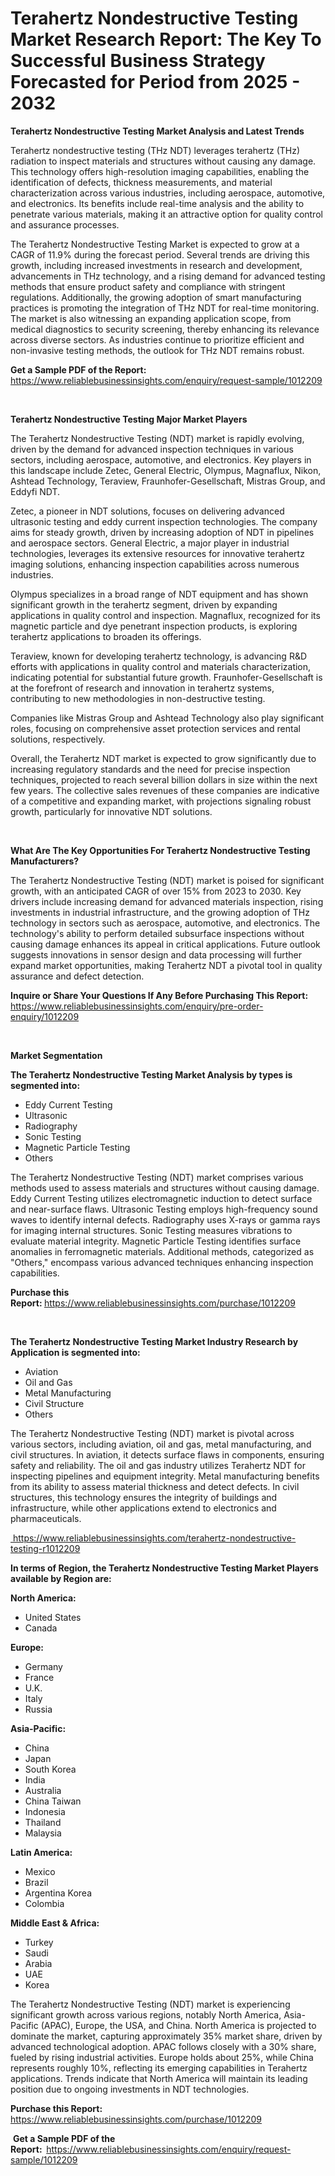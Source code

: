 <p><h1>Terahertz Nondestructive Testing Market Research Report: The Key To Successful Business Strategy Forecasted for Period from 2025 - 2032</h1></p><p><strong>Terahertz Nondestructive Testing Market Analysis and Latest Trends</strong></p>
<p><p>Terahertz nondestructive testing (THz NDT) leverages terahertz (THz) radiation to inspect materials and structures without causing any damage. This technology offers high-resolution imaging capabilities, enabling the identification of defects, thickness measurements, and material characterization across various industries, including aerospace, automotive, and electronics. Its benefits include real-time analysis and the ability to penetrate various materials, making it an attractive option for quality control and assurance processes.</p><p>The Terahertz Nondestructive Testing Market is expected to grow at a CAGR of 11.9% during the forecast period. Several trends are driving this growth, including increased investments in research and development, advancements in THz technology, and a rising demand for advanced testing methods that ensure product safety and compliance with stringent regulations. Additionally, the growing adoption of smart manufacturing practices is promoting the integration of THz NDT for real-time monitoring. The market is also witnessing an expanding application scope, from medical diagnostics to security screening, thereby enhancing its relevance across diverse sectors. As industries continue to prioritize efficient and non-invasive testing methods, the outlook for THz NDT remains robust.</p></p>
<p><strong>Get a Sample PDF of the Report:&nbsp;</strong> <a href="https://www.reliablebusinessinsights.com/enquiry/request-sample/1012209?utm_campaign=97&utm_medium=2&utm_source=Github&utm_content=ia&utm_term=19042025&utm_id=terahertz-nondestructive-testing">https://www.reliablebusinessinsights.com/enquiry/request-sample/1012209</a></p>
<p>&nbsp;</p>
<p><strong>Terahertz Nondestructive Testing Major Market Players</strong></p>
<p><p>The Terahertz Nondestructive Testing (NDT) market is rapidly evolving, driven by the demand for advanced inspection techniques in various sectors, including aerospace, automotive, and electronics. Key players in this landscape include Zetec, General Electric, Olympus, Magnaflux, Nikon, Ashtead Technology, Teraview, Fraunhofer-Gesellschaft, Mistras Group, and Eddyfi NDT.</p><p>Zetec, a pioneer in NDT solutions, focuses on delivering advanced ultrasonic testing and eddy current inspection technologies. The company aims for steady growth, driven by increasing adoption of NDT in pipelines and aerospace sectors. General Electric, a major player in industrial technologies, leverages its extensive resources for innovative terahertz imaging solutions, enhancing inspection capabilities across numerous industries.</p><p>Olympus specializes in a broad range of NDT equipment and has shown significant growth in the terahertz segment, driven by expanding applications in quality control and inspection. Magnaflux, recognized for its magnetic particle and dye penetrant inspection products, is exploring terahertz applications to broaden its offerings.</p><p>Teraview, known for developing terahertz technology, is advancing R&D efforts with applications in quality control and materials characterization, indicating potential for substantial future growth. Fraunhofer-Gesellschaft is at the forefront of research and innovation in terahertz systems, contributing to new methodologies in non-destructive testing.</p><p>Companies like Mistras Group and Ashtead Technology also play significant roles, focusing on comprehensive asset protection services and rental solutions, respectively.</p><p>Overall, the Terahertz NDT market is expected to grow significantly due to increasing regulatory standards and the need for precise inspection techniques, projected to reach several billion dollars in size within the next few years. The collective sales revenues of these companies are indicative of a competitive and expanding market, with projections signaling robust growth, particularly for innovative NDT solutions.</p></p>
<p>&nbsp;</p>
<p><strong>What Are The Key Opportunities For Terahertz Nondestructive Testing Manufacturers?</strong></p>
<p><p>The Terahertz Nondestructive Testing (NDT) market is poised for significant growth, with an anticipated CAGR of over 15% from 2023 to 2030. Key drivers include increasing demand for advanced materials inspection, rising investments in industrial infrastructure, and the growing adoption of THz technology in sectors such as aerospace, automotive, and electronics. The technology's ability to perform detailed subsurface inspections without causing damage enhances its appeal in critical applications. Future outlook suggests innovations in sensor design and data processing will further expand market opportunities, making Terahertz NDT a pivotal tool in quality assurance and defect detection.</p></p>
<p><strong>Inquire or Share Your Questions If Any Before Purchasing This Report:</strong> <a href="https://www.reliablebusinessinsights.com/enquiry/pre-order-enquiry/1012209?utm_campaign=97&utm_medium=2&utm_source=Github&utm_content=ia&utm_term=19042025&utm_id=terahertz-nondestructive-testing">https://www.reliablebusinessinsights.com/enquiry/pre-order-enquiry/1012209</a></p>
<p>&nbsp;</p>
<p><strong>Market Segmentation</strong></p>
<p><strong>The Terahertz Nondestructive Testing Market Analysis by types is segmented into:</strong></p>
<p><ul><li>Eddy Current Testing</li><li>Ultrasonic</li><li>Radiography</li><li>Sonic Testing</li><li>Magnetic Particle Testing</li><li>Others</li></ul></p>
<p><p>The Terahertz Nondestructive Testing (NDT) market comprises various methods used to assess materials and structures without causing damage. Eddy Current Testing utilizes electromagnetic induction to detect surface and near-surface flaws. Ultrasonic Testing employs high-frequency sound waves to identify internal defects. Radiography uses X-rays or gamma rays for imaging internal structures. Sonic Testing measures vibrations to evaluate material integrity. Magnetic Particle Testing identifies surface anomalies in ferromagnetic materials. Additional methods, categorized as "Others," encompass various advanced techniques enhancing inspection capabilities.</p></p>
<p><strong>Purchase this Report:&nbsp;</strong><a href="https://www.reliablebusinessinsights.com/purchase/1012209?utm_campaign=97&utm_medium=2&utm_source=Github&utm_content=ia&utm_term=19042025&utm_id=terahertz-nondestructive-testing">https://www.reliablebusinessinsights.com/purchase/1012209</a></p>
<p>&nbsp;</p>
<p><strong>The Terahertz Nondestructive Testing Market Industry Research by Application is segmented into:</strong></p>
<p><ul><li>Aviation</li><li>Oil and Gas</li><li>Metal Manufacturing</li><li>Civil Structure</li><li>Others</li></ul></p>
<p><p>The Terahertz Nondestructive Testing (NDT) market is pivotal across various sectors, including aviation, oil and gas, metal manufacturing, and civil structures. In aviation, it detects surface flaws in components, ensuring safety and reliability. The oil and gas industry utilizes Terahertz NDT for inspecting pipelines and equipment integrity. Metal manufacturing benefits from its ability to assess material thickness and detect defects. In civil structures, this technology ensures the integrity of buildings and infrastructure, while other applications extend to electronics and pharmaceuticals.</p></p>
<p><a href="https://www.reliablebusinessinsights.com/terahertz-nondestructive-testing-r1012209?utm_campaign=97&utm_medium=2&utm_source=Github&utm_content=ia&utm_term=19042025&utm_id=terahertz-nondestructive-testing">&nbsp;https://www.reliablebusinessinsights.com/terahertz-nondestructive-testing-r1012209</a></p>
<p><strong>In terms of Region, the Terahertz Nondestructive Testing Market Players available by Region are:</strong></p>
<p>
    <p> <strong> North America: </strong>
        <ul>
            <li>United States</li>
            <li>Canada</li>
        </ul>
        </p> 
    <p> <strong> Europe: </strong>
        <ul>
            <li>Germany</li>
            <li>France</li>
            <li>U.K.</li>
            <li>Italy</li>
            <li>Russia</li>
        </ul>
        </p> 
    <p> <strong> Asia-Pacific: </strong>
        <ul>
            <li>China</li>
            <li>Japan</li>
            <li>South Korea</li>
            <li>India</li>
            <li>Australia</li>
            <li>China Taiwan</li>
            <li>Indonesia</li>
            <li>Thailand</li>
            <li>Malaysia</li>
        </ul>
        </p> 
    <p> <strong> Latin America: </strong>
        <ul>
            <li>Mexico</li>
            <li>Brazil</li>
            <li>Argentina Korea</li>
            <li>Colombia</li>
        </ul>
        </p> 
    <p> <strong> Middle East & Africa: </strong>
        <ul>
            <li>Turkey</li>
            <li>Saudi</li>
            <li>Arabia</li>
            <li>UAE</li>
            <li>Korea</li>
        </ul>
    </p>
    </p>
<p><p>The Terahertz Nondestructive Testing (NDT) market is experiencing significant growth across various regions, notably North America, Asia-Pacific (APAC), Europe, the USA, and China. North America is projected to dominate the market, capturing approximately 35% market share, driven by advanced technological adoption. APAC follows closely with a 30% share, fueled by rising industrial activities. Europe holds about 25%, while China represents roughly 10%, reflecting its emerging capabilities in Terahertz applications. Trends indicate that North America will maintain its leading position due to ongoing investments in NDT technologies.</p></p>
<p><strong>Purchase this Report: </strong><a href="https://www.reliablebusinessinsights.com/purchase/1012209?utm_campaign=97&utm_medium=2&utm_source=Github&utm_content=ia&utm_term=19042025&utm_id=terahertz-nondestructive-testing">https://www.reliablebusinessinsights.com/purchase/1012209</a></p>
<p>&nbsp;<strong>Get a Sample PDF of the Report:&nbsp;&nbsp;</strong><a href="https://www.reliablebusinessinsights.com/enquiry/request-sample/1012209?utm_campaign=97&utm_medium=2&utm_source=Github&utm_content=ia&utm_term=19042025&utm_id=terahertz-nondestructive-testing">https://www.reliablebusinessinsights.com/enquiry/request-sample/1012209</a></p>
<p><strong></strong></p>
<p><p></p><p></p><p></p></p>